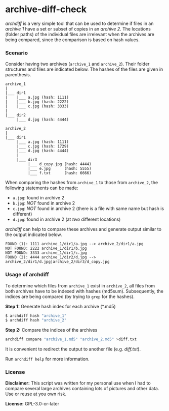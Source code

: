 # archive-diff-check

*archdiff* is a very simple tool that can be used to determine if files in an *archive 1* have a set or subset of copies in an *archive 2*. The locations (folder paths) of the individual files are irrelevant when the archives are being compared, since the comparison is based on hash values.

### Scenario

Consider having two archives (`archive_1` and `archive_2`). Their folder structures and files are indicated below. The hashes of the files are given in parenthesis.

```
archive_1
|
|___ dir1
|    |___ a.jpg (hash: 1111)
|    |___ b.jpg (hash: 2222)
|    |___ c.jpg (hash: 3333)
|
|___ dir2
     |___ d.jpg (hash: 4444)
```

```
archive_2
|
|___ dir1
     |___ a.jpg (hash: 1111)
     |___ c.jpg (hash: 1729)
     |___ d.jpg (hash: 4444)
     |
     |___ dir3
          |___ d_copy.jpg (hash: 4444)
          |___ e.jpg      (hash: 5555)
          |___ f.txt      (hash: 6666)
```

When comparing the hashes from `archive_1` to those from `archive_2`, the following statements can be made:

- `a.jpg`: found in archive 2
- `b.jpg`: *NOT* found in archive 2
- `c.jpg`: *NOT* found in archive 2 (there is a file with same name but hash is different)
- `d.jpg`: found in archive 2 (at *two* different locations)

*archdiff* can help to compare these archives and generate output similar to the output indicated below.

```
FOUND (1): 1111 archive_1/dir1/a.jpg --> archive_2/dir1/a.jpg
NOT FOUND: 2222 archive_1/dir1/b.jpg
NOT FOUND: 3333 archive_1/dir1/c.jpg
FOUND (2): 4444 archive_1/dir2/d.jpg --> archive_2/dir1/d.jpg|archive_2/dir3/d_copy.jpg
```

### Usage of archdiff

To determine which files from `archive_1` exist in `archive_2`, all files from both archives have to be indexed with hashes (md5sum). Subsequently, the indices are being compared (by trying to `grep` for the hashes).

**Step 1:** Generate hash index for each archive (\*.md5)

```sh
$ archdiff hash "archive_1"
$ archdiff hash "archive_2"
```

**Step 2:** Compare the indices of the archives

```sh
archdiff compare "archive_1.md5" "archive_2.md5" >diff.txt
```

It is convenient to redirect the output to another file (e.g. *diff.txt*).

Run `archdiff help` for more information.

### License

**Disclaimer:** This script was written for my personal use when I had to compare several large archives containing lots of pictures and other data. Use or reuse at you own risk.

**License:** GPL-3.0-or-later

